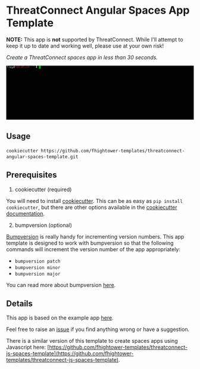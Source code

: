 # ThreatConnect Angular Spaces App Template

**NOTE:** This app is **not** supported by ThreatConnect. While I'll attempt to keep it up to date and working well, please use at your own risk!

*Create a ThreatConnect spaces app in less than 30 seconds.*

![Creating a spaces app in less than 30 seconds](demo.gif)

## Usage

```
cookiecutter https://github.com/fhightower-templates/threatconnect-angular-spaces-template.git
```

## Prerequisites

1. cookiecutter (required)

You will need to install [cookiecutter](https://github.com/audreyr/cookiecutter). This can be as easy as `pip install cookiecutter`, but there are other options available in the [cookiecutter documentation](https://cookiecutter.readthedocs.io/en/latest/installation.html#install-cookiecutter).

2. bumpversion (optional)

[Bumpversion](https://pypi.python.org/pypi/bumpversion) is really handy for incrementing version numbers. This app template is designed to work with bumpversion so that the following commands will increment the version number of the app appropriately:

- `bumpversion patch`
- `bumpversion minor`
- `bumpversion major`

You can read more about bumpversion [here](https://github.com/peritus/bumpversion#bumpversion).

## Details

This app is based on the example app [here](https://github.com/ThreatConnect-Inc/TCX_-_ExampleContextApp).

Feel free to raise an [issue](https://github.com/fhightower-templates/threatconnect-angular-spaces-template/issues) if you find anything wrong or have a suggestion.

There is a similar version of this template to create spaces apps using Javascript here: [https://github.com/fhightower-templates/threatconnect-js-spaces-template](https://github.com/fhightower-templates/threatconnect-js-spaces-template).

